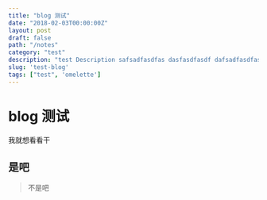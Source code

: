 ```yaml
---
title: "blog 测试"
date: "2018-02-03T00:00:00Z"
layout: post
draft: false
path: "/notes"
category: "test"
description: "test Description safsadfasdfas dasfasdfasdf dafsadfasdfasdfasd"
slug: 'test-blog'
tags: ["test", 'omelette']
---
```


# blog 测试

我就想看看干

## 是吧

> 不是吧
